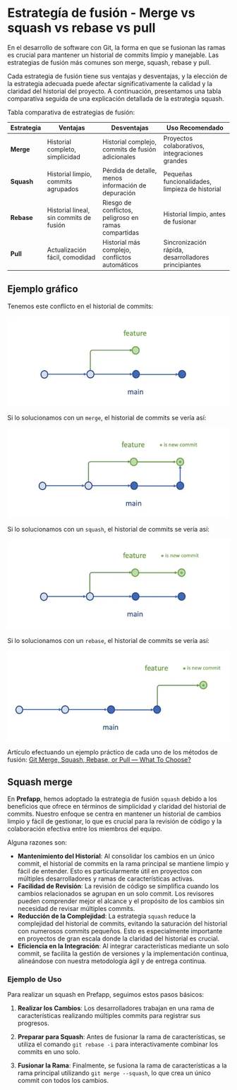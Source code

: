 
# Estrategía de fusión - Merge vs squash vs rebase vs pull

En el desarrollo de software con Git, la forma en que se fusionan las ramas es crucial para mantener un historial de commits limpio y manejable. Las estrategias de fusión más comunes son merge, squash, rebase y pull. 

Cada estrategia de fusión tiene sus ventajas y desventajas, y la elección de la estrategia adecuada puede afectar significativamente la calidad y la claridad del historial del proyecto. A continuación, presentamos una tabla comparativa seguida de una explicación detallada de la estrategia squash.

Tabla comparativa de estrategias de fusión:

| Estrategia | Ventajas                                | Desventajas                                          | Uso Recomendado                                      |
| ---------- | --------------------------------------- | ---------------------------------------------------- | ---------------------------------------------------- |
| **Merge**  | Historial completo, simplicidad         | Historial complejo, commits de fusión adicionales    | Proyectos colaborativos, integraciones grandes       |
| **Squash** | Historial limpio, commits agrupados     | Pérdida de detalle, menos información de depuración  | Pequeñas funcionalidades, limpieza de historial      |
| **Rebase** | Historial lineal, sin commits de fusión | Riesgo de conflictos, peligroso en ramas compartidas | Historial limpio, antes de fusionar                  |
| **Pull**   | Actualización fácil, comodidad          | Historial más complejo, conflictos automáticos       | Sincronización rápida, desarrolladores principiantes |


## Ejemplo gráfico

Tenemos este conflicto en el historial de commits:

<div style="text-align: center;">
  <div style="margin: 0 auto;">

![](../_media/03_prefapp_methodology/conflicto_merge.webp)

  </div>
</div>

Si lo solucionamos con un `merge`, el historial de commits se vería así:

<div style="text-align: center;">
  <div style="margin: 0 auto;">

![](../_media/03_prefapp_methodology/merge.webp)

  </div>
</div>

Si lo solucionamos con un `squash`, el historial de commits se vería así:

<div style="text-align: center;">
  <div style="margin: 0 auto;">

![](../_media/03_prefapp_methodology/squash.webp)

  </div>
</div>

Si lo solucionamos con un `rebase`, el historial de commits se vería así:

<div style="text-align: center;">
  <div style="margin: 0 auto;">

![](../_media/03_prefapp_methodology/rebase.webp)

  </div>
</div>

Artículo efectuando un ejemplo práctico de cada uno de los métodos de fusión: [Git Merge, Squash, Rebase, or Pull — What To Choose?](https://betterprogramming.pub/git-merge-squash-rebase-or-pull-what-to-choose-50b331d3e7c1)

## Squash merge

En **Prefapp**, hemos adoptado la estrategia de fusión `squash` debido a los beneficios que ofrece en términos de simplicidad y claridad del historial de commits. Nuestro enfoque se centra en mantener un historial de cambios limpio y fácil de gestionar, lo que es crucial para la revisión de código y la colaboración efectiva entre los miembros del equipo.

Alguna razones son:
- **Mantenimiento del Historial**: Al consolidar los cambios en un único commit, el historial de commits en la rama principal se mantiene limpio y fácil de entender. Esto es particularmente útil en proyectos con múltiples desarrolladores y ramas de características activas.
- **Facilidad de Revisión**: La revisión de código se simplifica cuando los cambios relacionados se agrupan en un solo commit. Los revisores pueden comprender mejor el alcance y el propósito de los cambios sin necesidad de revisar múltiples commits.
- **Reducción de la Complejidad**: La estrategia `squash` reduce la complejidad del historial de commits, evitando la saturación del historial con numerosos commits pequeños. Esto es especialmente importante en proyectos de gran escala donde la claridad del historial es crucial.
- **Eficiencia en la Integración**: Al integrar características mediante un solo commit, se facilita la gestión de versiones y la implementación continua, alineándose con nuestra metodología ágil y de entrega continua.

### Ejemplo de Uso

Para realizar un squash en Prefapp, seguimos estos pasos básicos:

1. **Realizar los Cambios**: Los desarrolladores trabajan en una rama de características realizando múltiples commits para registrar sus progresos.
   
2. **Preparar para Squash**: Antes de fusionar la rama de características, se utiliza el comando `git rebase -i` para interactivamente combinar los commits en uno solo.

3. **Fusionar la Rama**: Finalmente, se fusiona la rama de características a la rama principal utilizando `git merge --squash`, lo que crea un único commit con todos los cambios.
